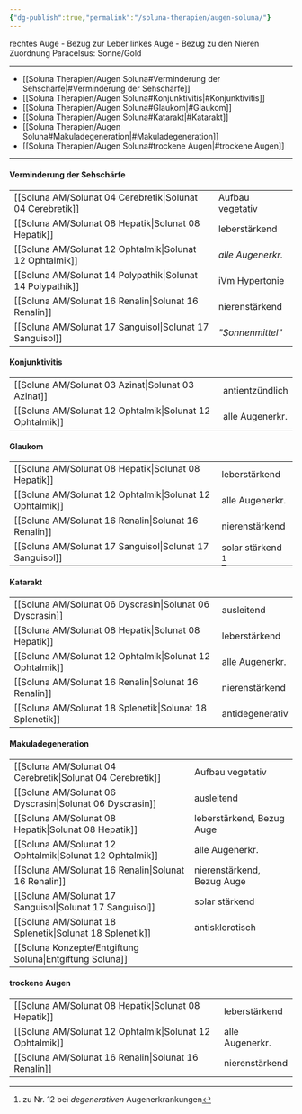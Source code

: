 ```yaml
---
{"dg-publish":true,"permalink":"/soluna-therapien/augen-soluna/"}
---
```


rechtes Auge - Bezug zur Leber
linkes Auge - Bezug zu den Nieren
Zuordnung Paracelsus: Sonne/Gold
***
- [[Soluna Therapien/Augen Soluna#Verminderung der Sehschärfe\|#Verminderung der Sehschärfe]]
- [[Soluna Therapien/Augen Soluna#Konjunktivitis\|#Konjunktivitis]]
- [[Soluna Therapien/Augen Soluna#Glaukom\|#Glaukom]]
- [[Soluna Therapien/Augen Soluna#Katarakt\|#Katarakt]]
- [[Soluna Therapien/Augen Soluna#Makuladegeneration\|#Makuladegeneration]]
- [[Soluna Therapien/Augen Soluna#trockene Augen\|#trockene Augen]]
***
#### Verminderung der Sehschärfe
|   |   |
|---|---|
[[Soluna AM/Solunat 04 Cerebretik\|Solunat 04 Cerebretik]]  | Aufbau vegetativ    |
[[Soluna AM/Solunat 08 Hepatik\|Solunat 08 Hepatik]]      | leberstärkend             |
[[Soluna AM/Solunat 12 Ophtalmik\|Solunat 12 Ophtalmik]]  | *alle Augenerkr.*        |
[[Soluna AM/Solunat 14 Polypathik\|Solunat 14 Polypathik]]   | iVm Hypertonie      |
[[Soluna AM/Solunat 16 Renalin\|Solunat 16 Renalin]]       | nierenstärkend          |
[[Soluna AM/Solunat 17 Sanguisol\|Solunat 17 Sanguisol]]   | *"Sonnenmittel"*           |   

#### Konjunktivitis
|   |   |
|---|---|
[[Soluna AM/Solunat 03 Azinat\|Solunat 03 Azinat]]          | antientzündlich         |
[[Soluna AM/Solunat 12 Ophtalmik\|Solunat 12 Ophtalmik]]  | alle Augenerkr.          |

#### Glaukom
|   |   |
|---|---|
[[Soluna AM/Solunat 08 Hepatik\|Solunat 08 Hepatik]]      | leberstärkend             |
[[Soluna AM/Solunat 12 Ophtalmik\|Solunat 12 Ophtalmik]]  | alle Augenerkr.          |
[[Soluna AM/Solunat 16 Renalin\|Solunat 16 Renalin]]       | nierenstärkend          |
[[Soluna AM/Solunat 17 Sanguisol\|Solunat 17 Sanguisol]]   | solar stärkend [^1]        |   

#### Katarakt
|   |   |
|---|---|
[[Soluna AM/Solunat 06 Dyscrasin\|Solunat 06 Dyscrasin]]    | ausleitend                 |
[[Soluna AM/Solunat 08 Hepatik\|Solunat 08 Hepatik]]      | leberstärkend             |
[[Soluna AM/Solunat 12 Ophtalmik\|Solunat 12 Ophtalmik]]  | alle Augenerkr.          |
[[Soluna AM/Solunat 16 Renalin\|Solunat 16 Renalin]]       | nierenstärkend          |
[[Soluna AM/Solunat 18 Splenetik\|Solunat 18 Splenetik]]    | antidegenerativ          |

#### Makuladegeneration
|   |   |
|---|---|
[[Soluna AM/Solunat 04 Cerebretik\|Solunat 04 Cerebretik]]  | Aufbau vegetativ    |
[[Soluna AM/Solunat 06 Dyscrasin\|Solunat 06 Dyscrasin]]    | ausleitend                 |
[[Soluna AM/Solunat 08 Hepatik\|Solunat 08 Hepatik]]      | leberstärkend, Bezug Auge   |
[[Soluna AM/Solunat 12 Ophtalmik\|Solunat 12 Ophtalmik]]  | alle Augenerkr.          |
[[Soluna AM/Solunat 16 Renalin\|Solunat 16 Renalin]]       | nierenstärkend, Bezug Auge  |
[[Soluna AM/Solunat 17 Sanguisol\|Solunat 17 Sanguisol]]   | solar stärkend           |   
[[Soluna AM/Solunat 18 Splenetik\|Solunat 18 Splenetik]]     | antisklerotisch         |
[[Soluna Konzepte/Entgiftung Soluna\|Entgiftung Soluna]]         |          |

#### trockene Augen
|   |   |
|---|---|
[[Soluna AM/Solunat 08 Hepatik\|Solunat 08 Hepatik]]      | leberstärkend             |
[[Soluna AM/Solunat 12 Ophtalmik\|Solunat 12 Ophtalmik]]  | alle Augenerkr.          |
[[Soluna AM/Solunat 16 Renalin\|Solunat 16 Renalin]]       | nierenstärkend          |


[^1]: zu Nr. 12 bei *degenerativen* Augenerkrankungen    